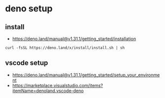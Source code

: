 # deno setup

## install

- https://deno.land/manual@v1.31.1/getting_started/installation

```
curl -fsSL https://deno.land/x/install/install.sh | sh
```

## vscode setup

- https://deno.land/manual@v1.31.1/getting_started/setup_your_environment
- https://marketplace.visualstudio.com/items?itemName=denoland.vscode-deno
